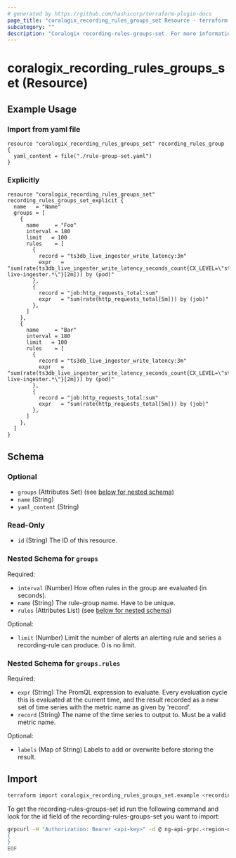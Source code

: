 ```yaml
---
# generated by https://github.com/hashicorp/terraform-plugin-docs
page_title: "coralogix_recording_rules_groups_set Resource - terraform-provider-coralogix"
subcategory: ""
description: "Coralogix recording-rules-groups-set. For more information - https://coralogix.com/docs/recording-rules/."
---
```


# coralogix_recording_rules_groups_set (Resource)

## Example Usage

### Import from yaml file
```hcl
resource "coralogix_recording_rules_groups_set" recording_rules_group {
  yaml_content = file("./rule-group-set.yaml")
}
```

### Explicitly
```hcl
resource "coralogix_recording_rules_groups_set" recording_rules_groups_set_explicit {
  name   = "Name"
  groups = [
    {
      name     = "Foo"
      interval = 180
      limit   = 100
      rules    = [
        {
          record = "ts3db_live_ingester_write_latency:3m"
          expr   = "sum(rate(ts3db_live_ingester_write_latency_seconds_count{CX_LEVEL=\"staging\",pod=~\"ts3db-live-ingester.*\"}[2m])) by (pod)"
        },
        {
          record = "job:http_requests_total:sum"
          expr   = "sum(rate(http_requests_total[5m])) by (job)"
        },
      ]
    },
    {
      name     = "Bar"
      interval = 180
      limit   = 100
      rules    = [
        {
          record = "ts3db_live_ingester_write_latency:3m"
          expr   = "sum(rate(ts3db_live_ingester_write_latency_seconds_count{CX_LEVEL=\"staging\",pod=~\"ts3db-live-ingester.*\"}[2m])) by (pod)"
        },
        {
          record = "job:http_requests_total:sum"
          expr   = "sum(rate(http_requests_total[5m])) by (job)"
        },
      ]
    },
  ]
}
```
<!-- schema generated by tfplugindocs -->
## Schema

### Optional

- `groups` (Attributes Set) (see [below for nested schema](#nestedatt--groups))
- `name` (String)
- `yaml_content` (String)

### Read-Only

- `id` (String) The ID of this resource.

<a id="nestedatt--groups"></a>
### Nested Schema for `groups`

Required:

- `interval` (Number) How often rules in the group are evaluated (in seconds).
- `name` (String) The rule-group name. Have to be unique.
- `rules` (Attributes List) (see [below for nested schema](#nestedatt--groups--rules))

Optional:

- `limit` (Number) Limit the number of alerts an alerting rule and series a recording-rule can produce. 0 is no limit.

<a id="nestedatt--groups--rules"></a>
### Nested Schema for `groups.rules`

Required:

- `expr` (String) The PromQL expression to evaluate. Every evaluation cycle this is evaluated at the current time, and the result recorded as a new set of time series with the metric name as given by 'record'.
- `record` (String) The name of the time series to output to. Must be a valid metric name.

Optional:

- `labels` (Map of String) Labels to add or overwrite before storing the result.

## Import

```sh
terraform import coralogix_recording_rules_groups_set.example <recording-rules-groups-set-id>
```

To get the recording-rules-groups-set id run the following command and look for the id field of the recording-rules-groups-set you want to import:
```sh
grpcurl -H "Authorization: Bearer <api-key>" -d @ ng-api-grpc.<region-domain>:443 rule_manager.groups.RuleGroupSets/List <<EOF
{
}
EOF
```
